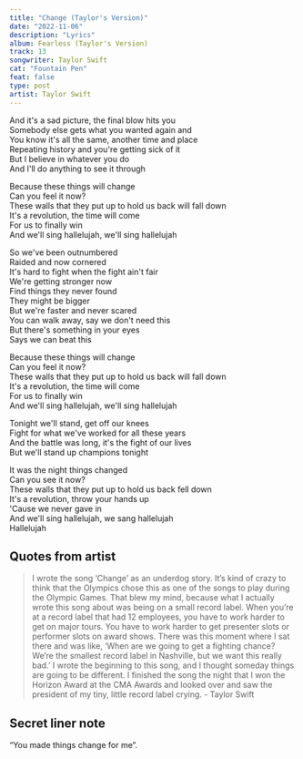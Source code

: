 ```yaml
---
title: "Change (Taylor's Version)"
date: "2022-11-06"
description: "Lyrics"
album: Fearless (Taylor's Version)
track: 13
songwriter: Taylor Swift
cat: "Fountain Pen"
feat: false
type: post
artist: Taylor Swift
---
```


<p className="verse-one">
And it's a sad picture, the final blow hits you <br />
Somebody else gets what you wanted again and <br />
You know it's all the same, another time and place <br />
Repeating history and you're getting sick of it <br />
But I believe in whatever you do <br />
And I'll do anything to see it through <br />
</p>
<p className="chorus">
Because these things will change <br />
Can you feel it now? <br />
These walls that they put up to hold us back will fall down <br />
It's a revolution, the time will come <br />
For us to finally win <br />
And we'll sing hallelujah, we'll sing hallelujah <br />
</p>
<p className="verse-two">
So we've been outnumbered <br />
Raided and now cornered <br />
It's hard to fight when the fight ain't fair <br />
We're getting stronger now <br />
Find things they never found <br />
They might be bigger <br />
But we're faster and never scared <br />
You can walk away, say we don't need this <br />
But there's something in your eyes <br />
Says we can beat this <br />
</p>
<p className="chorus">
Because these things will change <br />
Can you feel it now? <br />
These walls that they put up to hold us back will fall down <br />
It's a revolution, the time will come <br />
For us to finally win <br />
And we'll sing hallelujah, we'll sing hallelujah <br />
</p>
<p className="bridge">
Tonight we'll stand, get off our knees <br />
Fight for what we've worked for all these years <br />
And the battle was long, it's the fight of our lives <br />
But we'll stand up champions tonight <br />
</p>
<p className="chorus">
It was the night things changed <br />
Can you see it now? <br />
These walls that they put up to hold us back fell down <br />
It's a revolution, throw your hands up <br />
'Cause we never gave in <br />
And we'll sing hallelujah, we sang hallelujah <br />
Hallelujah <br />
</p>

## Quotes from artist

<blockquote>
I wrote the song ‘Change’ as an underdog story. It’s kind of crazy to think that the Olympics chose this as one of the songs to play during the Olympic Games. That blew my mind, because what I actually wrote this song about was being on a small record label. When you’re at a record label that had 12 employees, you have to work harder to get on major tours. You have to work harder to get presenter slots or performer slots on award shows. There was this moment where I sat there and was like, ‘When are we going to get a fighting chance? We’re the smallest record label in Nashville, but we want this really bad.’ I wrote the beginning to this song, and I thought someday things are going to be different. I finished the song the night that I won the Horizon Award at the CMA Awards and looked over and saw the president of my tiny, little record label crying. - Taylor Swift
</blockquote>

## Secret liner note

“You made things change for me”.
